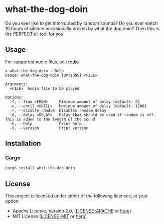 # what-the-dog-doin

Do you ever like to get interrupted by random sounds? Do you ever watch 10 hours of silence occasionally broken by what the dog doin? Then this is the PERFECT cli tool for you!

## Usage

For supported audio files, see [rodio](https://github.com/RustAudio/rodio)

```
> what-the-dog-doin --help
Usage: what-the-dog-doin [OPTIONS] <FILE>

Arguments:
  <FILE>  Audio file to be played

Options:
  -f, --from <FROM>     Minimum amount of delay [default: 0]
  -u, --until <UNTIL>   Maximum amount of delay [default: 1200]
  -r, --disable_random  Disables random delay
  -d, --delay <DELAY>   Delay that should be used if random is off. This is added to the length of the sound
  -h, --help            Print help
  -V, --version         Print version
```

## Installation

### Cargo

```bash
cargo install what-the-dog-doin
```

## License

This project is licensed under either of the following licenses, at your option:

- Apache License, Version 2.0, ([LICENSE-APACHE](./LICENSE-APACHE) or [here](https://www.apache.org/licenses/LICENSE-2.0))
- MIT License ([LICENSE-MIT](./LICENSE-MIT) or [here](https://opensource.org/licenses/MIT))
